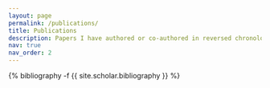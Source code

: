 ```yaml
---
layout: page
permalink: /publications/
title: Publications
description: Papers I have authored or co-authored in reversed chronological order.
nav: true
nav_order: 2
---
```

<!-- _pages/publications.md -->
<div class="publications">

{% bibliography -f {{ site.scholar.bibliography }} %}

</div>
